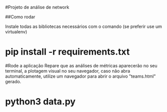 #Projeto de análise de network

##Como rodar

Instale todas as bibliotecas necessários com o comando (se preferir use um virtualenv)
# pip install -r requirements.txt

#Rode a aplicação
Repare que as análises de métricas aparecerão no seu terminal, a plotagem visual no seu navegador, caso não abra automaticamente, utilize um navegador para abrir o arquivo "teams.html" gerado. 
# python3 data.py 